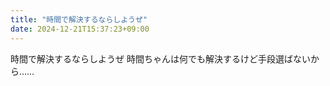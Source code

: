 ```yaml
---
title: "時間で解決するならしようぜ"
date: 2024-12-21T15:37:23+09:00
---
```

時間で解決するならしようぜ
時間ちゃんは何でも解決するけど手段選ばないから……
